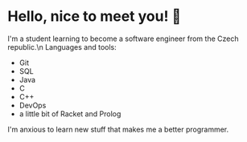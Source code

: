 # Hello, nice to meet you! 🫡

I'm a student learning to become a software engineer from the Czech republic.\n
Languages and tools:
- Git
- SQL
- Java
- C
- C++
- DevOps
- a little bit of Racket and Prolog

I'm anxious to learn new stuff that makes me a better programmer.

